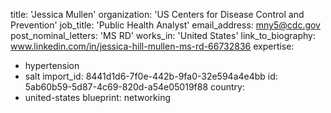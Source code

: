 title: 'Jessica Mullen'
organization: 'US Centers for Disease Control and Prevention'
job_title: 'Public Health Analyst'
email_address: mny5@cdc.gov
post_nominal_letters: 'MS RD'
works_in: 'United States'
link_to_biography: www.linkedin.com/in/jessica-hill-mullen-ms-rd-66732836
expertise:
  - hypertension
  - salt
import_id: 8441d1d6-7f0e-442b-9fa0-32e594a4e4bb
id: 5ab60b59-5d87-4c69-820d-a54e05019f88
country:
  - united-states
blueprint: networking
